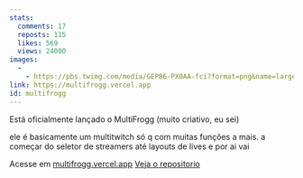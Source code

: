 ```yaml
---
stats:
  comments: 17
  reposts: 115
  likes: 569
  views: 24000
images:
  -
    - https://pbs.twimg.com/media/GEPB6-PX0AA-fci?format=png&name=large
link: https://multifrogg.vercel.app
id: multifrogg
---
```

Está oficialmente lançado o MultiFrogg (muito criativo, eu sei)

ele é basicamente um multitwitch só q com muitas funções a mais. a começar do seletor de streamers até layouts de lives e por ai vai

Acesse em [multifrogg.vercel.app](https://multifrogg.vercel.app)
[Veja o repositorio](https://github.com/multitwitch)
